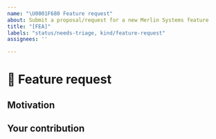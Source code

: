 ```yaml
---
name: "\U0001F680 Feature request"
about: Submit a proposal/request for a new Merlin Systems feature
title: "[FEA]"
labels: "status/needs-triage, kind/feature-request"
assignees: ''

---
```


# 🚀 Feature request

<!-- A clear and concise description of the feature proposal.
     Please provide a link to the paper and code in case they exist. -->

## Motivation

<!-- Please outline the motivation for the proposal. Is your feature request
     related to a problem? e.g., I'm always frustrated when [...]. If this is related
     to another GitHub issue, please link here too. -->

## Your contribution

<!-- Is there any way that you could help, e.g. by submitting a PR?
     Make sure to read the CONTRIBUTING.MD readme:
     https://github.com/NVIDIA-Merlin/systems/blob/main/CONTRIBUTING.md -->